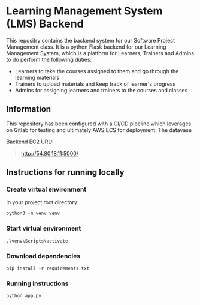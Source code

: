 ﻿# Learning Management System (LMS) Backend

This repositry contains the backend system for our Software Project Management class. It is a python Flask backend for our Learning Management System, which is a platform for Learners, Trainers and Admins to do perform the following duties: 
+ Learners to take the courses assigned to them and go through the learning materials 
+ Trainers to upload materials and keep track of learner's progress 
+ Admins for assigning learners and trainers to the courses and classes 

## Information 
This repository has been configured with a CI/CD pipeline which leverages on Gitlab for testing and ultimately AWS ECS for deployment. The datavase 

Backend EC2 URL: 
> http://54.80.18.11:5000/ 

## Instructions for running locally 

### Create virtual environment

In your project root directory:
``` 
python3 -m venv venv
```

### Start virtual environment
```
.\venv\Scripts\activate
```

### Download dependencies
```
pip install -r requirements.txt
```

### Running instructions 
```
python app.py 
```
